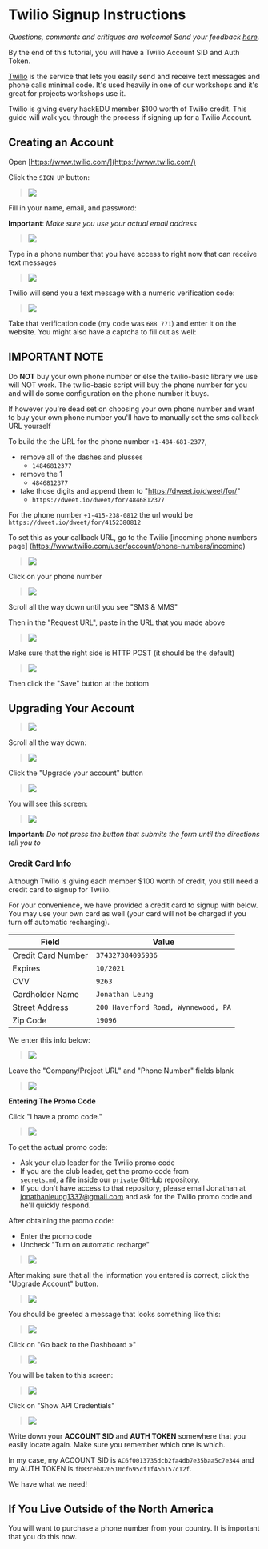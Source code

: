 # Twilio Signup Instructions

_Questions, comments and critiques are welcome! Send your feedback
[here](https://docs.google.com/forms/d/1IxbiDtyP-UOx3hRGu3o2I-iVll95xQ6I_pW8JS3TZ2k/viewform)._

By the end of this tutorial, you will have a Twilio Account SID and Auth Token.

[Twilio](https://twilio.com) is the service that lets you easily send and
receive text messages and phone calls minimal code. It's used heavily in one of
our workshops and it's great for projects workshops use it.

Twilio is giving every hackEDU member $100 worth of Twilio credit. This guide
will walk you through the process if signing up for a Twilio Account.

## Creating an Account

Open [https://www.twilio.com/](https://www.twilio.com/)

Click the `SIGN UP` button:

> ![](img/signup.png)

Fill in your name, email, and password:

**Important**: _Make sure you use your actual email address_

> ![](img/signup_info.gif)

Type in a phone number that you have access to right now that can receive text
messages

> ![](img/sms_validation.gif)

Twilio will send you a text message with a numeric verification code:

> ![](img/phone_screenshot.png)

Take that verification code (my code was `688 771`) and enter it on the website.
You might also have a captcha to fill out as well:

## IMPORTANT NOTE

Do **NOT** buy your own phone number or else the twilio-basic library we use
will NOT work. The twilio-basic script will buy the phone number for you and
will do some configuration on the phone number it buys.

If however you're dead set on choosing your own phone number and want to buy
your own phone number you'll have to manually set the sms callback URL yourself

To build the the URL for the phone number `+1-484-681-2377`,

- remove all of the dashes and plusses
  - `14846812377`
- remove the 1
  - `4846812377`
- take those digits and append them to "https://dweet.io/dweet/for/"
  - `https://dweet.io/dweet/for/4846812377`

For the phone number `+1-415-238-0812` the url would be
`https://dweet.io/dweet/for/4152380812`

To set this as your callback URL, go to the Twilio [incoming phone numbers page]
(https://www.twilio.com/user/account/phone-numbers/incoming)

> ![](img/incoming_phone_numbers_page.png)

Click on your phone number

> ![](img/click_on_your_phone_number.png)

Scroll all the way down until you see "SMS & MMS"

Then in the "Request URL", paste in the URL that you made above

> ![](img/update_request_url.gif)

Make sure that the right side is HTTP POST (it should be the default)

> ![](img/http_post.png)

Then click the "Save" button at the bottom

## Upgrading Your Account

> ![](img/type_twilio_texted_code.gif)

Scroll all the way down:

> ![](img/scroll_down.gif)

Click the "Upgrade your account" button

> ![](img/upgrade_account.png)

You will see this screen:

> ![](img/upgrade_your_account.png)

**Important:** _Do not press the button that submits the form until the
directions tell you to_

### Credit Card Info

Although Twilio is giving each member $100 worth of credit, you still
need a credit card to signup for Twilio.

For your convenience, we have provided a credit card to signup with below. You
may use your own card as well (your card will not be charged if you turn off
automatic recharging).

| Field              | Value                               |
| -------------------| ----------------------------------- |
| Credit Card Number | `374327384095936`                   |
| Expires            | `10/2021`                           |
| CVV                | `9263`                              |
| Cardholder Name    | `Jonathan Leung`                    |
| Street Address     | `200 Haverford Road, Wynnewood, PA` |
| Zip Code           | `19096`                             |

We enter this info below:

> ![](img/enter_credit_card_info.gif)

Leave the "Company/Project URL" and "Phone Number" fields blank

> ![](img/leave_blank.png)

**Entering The Promo Code**

Click "I have a promo code."

> ![](img/i_have_a_promo_code.png)

To get the actual promo code:

- Ask your club leader for the Twilio promo code
- If you are the club leader, get the promo code from  
  [`secrets.md`](https://github.com/hackedu/private/blob/master/secrets.md#twilio-promotion-code),
  a file inside our [`private`](https://github.com/hackedu/private) GitHub
  repository.
- If you don't have access to that repository, please email Jonathan at
  jonathanleung1337@gmail.com and ask for the Twilio promo code and he'll
  quickly respond.

After obtaining the promo code:

- Enter the promo code
- Uncheck "Turn on automatic recharge"

> ![](img/enter_promo_code.gif)

After making sure that all the information you entered is correct, click the
"Upgrade Account" button.

> ![](img/click_upgrade_account.png)

You should be greeted a message that looks something like this:

> ![](img/congrats.png)

Click on "Go back to the Dashboard »"

> ![](img/go_back_to_dashboard.png)

You will be taken to this screen:

> ![](img/dashboard.png)

Click on "Show API Credentials"

> ![](img/show_api_credentials.gif)

Write down your **ACCOUNT SID** and **AUTH TOKEN** somewhere that you
easily locate again. Make sure you remember which one is which.

In my case, my ACCOUNT SID is `AC6f0013735dcb2fa4db7e35baa5c7e344`
and my AUTH TOKEN is `fb83ceb820510cf695cf1f45b157c12f`.

We have what we need!

## If You Live Outside of the North America

You will want to purchase a phone number from your country. It is important
that you do this now.
